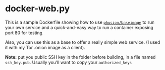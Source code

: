 # docker-web.py

This is a sample Dockerfile showing how to use [`phusion/baseimage`](https://github.com/phusion/baseimage) to run your own service and a quick-and-easy way to run a container exposing port 80 for testing.

Also, you can use this as a base to offer a really simple web service. (I used it with my Tor .onion image as a client).

**Note:** put you public SSH key in the folder before building, in a file named `ssh_key.pub`. Usually you'll want to copy your `authorized_keys`
